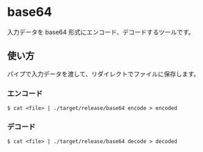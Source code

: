 # base64

入力データを base64 形式にエンコード、デコードするツールです。

## 使い方

パイプで入力データを渡して、リダイレクトでファイルに保存します。

### エンコード

```
$ cat <file> | ./target/release/base64 encode > encoded
```

### デコード

```
$ cat <file> | ./target/release/base64 decode > decoded
```
